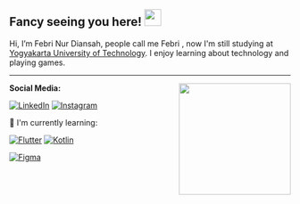 ## Fancy seeing you here! <img src="https://raw.githubusercontent.com/aemmadi/aemmadi/master/wave.gif" width="30">

Hi, I’m Febri Nur Diansah, people call me Febri , now I'm still studying at [Yogyakarta University of Technology](https://uty.ac.id/). I enjoy learning about technology and playing games.

---
<img align='right' src='https://user-images.githubusercontent.com/5713670/87202985-820dcb80-c2b6-11ea-9f56-7ec461c497c3.gif' width='200"'>

**Social Media:**

<!-- [![Gmail](https://img.shields.io/badge/febrinurdiansah0@gmail.com-D14836?style=flat-square&logo=gmail&logoColor=white)](mailto:febrinurdiansah0@gmail.com) -->
[![LinkedIn](https://img.shields.io/badge/febrinurdiansah-%230077B5.svg?style=flat-square&logo=linkedin&logoColor=white)](https://www.linkedin.com/in/febrinrdsh)
[![Instagram](https://img.shields.io/badge/febrinrdsh_-%23E4405F.svg?style=flat-square&logo=Instagram&logoColor=white)](https://www.instagram.com/febrinrdsh_/?hl=id)
<!-- [![GitHub](https://img.shields.io/badge/febrinurdiansah-%23121011.svg?style=flat-square&logo=github&logoColor=white)](https://github.com/febrinurdiansah) -->

:page_with_curl: I'm currently learning:

[![Flutter](https://img.shields.io/badge/Flutter-02569B?style=for-the-badge&logo=flutter&logoColor=white)](https://flutter.dev/)
[![Kotlin](https://img.shields.io/badge/Kotlin-0095D5?&style=for-the-badge&logo=kotlin&logoColor=white)](https://kotlinlang.org)
<!-- [![Javascript](https://img.shields.io/badge/JavaScript-323330?style=for-the-badge&logo=javascript&logoColor=F7DF1E)](https://www.javascript.com/) -->
[![Figma](https://img.shields.io/badge/Figma-F24E1E?style=for-the-badge&logo=figma&logoColor=white)](https://www.figma.com/)

<!-- [![ula](https://raw.githubusercontent.com/yourtulloh/yourtulloh/master/github-contribution-grid-snake.svg)](https://github.com/febrinurdiansah) -->
<!-- [![My Awesome Stats](https://awesome-github-stats.azurewebsites.net/user-stats/febrinurdiansah?cardType=github&theme=ocean-dark&hide=contribs)](https://git.io/awesome-stats-card) -->

<!---
febrinurdiansah/febrinurdiansah is a ✨ special ✨ repository because its `README.md` (this file) appears on your GitHub profile.
You can click the Preview link to take a look at your changes.
--->
